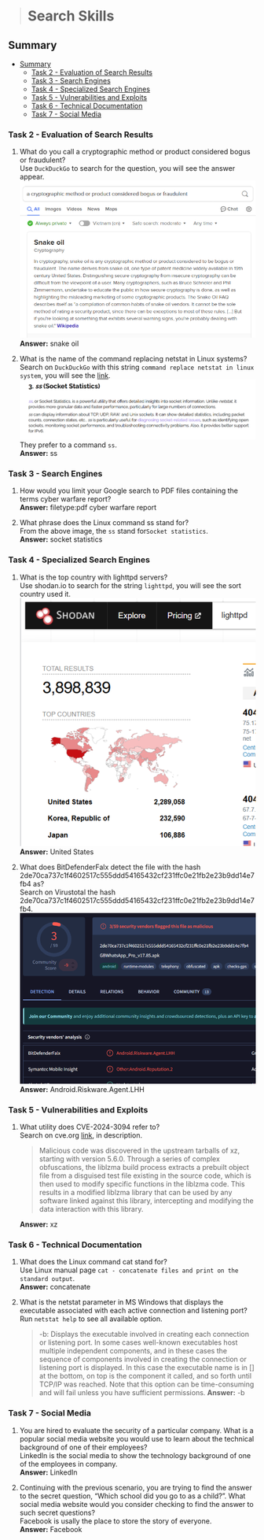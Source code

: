 > # Search Skills

## Summary
- [Summary](#summary)
  - [Task 2 - Evaluation of Search Results](#task-2---evaluation-of-search-results)
  - [Task 3 - Search Engines](#task-3---search-engines)
  - [Task 4 - Specialized Search Engines](#task-4---specialized-search-engines)
  - [Task 5 - Vulnerabilities and Exploits](#task-5---vulnerabilities-and-exploits)
  - [Task 6 - Technical Documentation](#task-6---technical-documentation)
  - [Task 7 - Social Media](#task-7---social-media)

### Task 2 - Evaluation of Search Results
1. What do you call a cryptographic method or product considered bogus or fraudulent?<br>
    Use `DuckDuckGo` to search for the question, you will see the answer appear.<br>
    ![](images/1.png)<br>
    **Answer:** snake oil

1. What is the name of the command replacing netstat in Linux systems?<br>
    Search on `DuckDuckGo` with this string `command replace netstat in linux system`, you will see the [link](https://www.baeldung.com/linux/netstat-alternatives).<br>
    ![](images/2.png)<br>
    They prefer to a command `ss`.<br>
    **Answer:** ss

### Task 3 - Search Engines
1. How would you limit your Google search to PDF files containing the terms cyber warfare report?<br>
    **Answer:** filetype:pdf cyber warfare report

1. What phrase does the Linux command ss stand for?<br>
    From the above image, the `ss` stand for`Socket statistics`.<br>
    **Answer:** socket statistics

### Task 4 - Specialized Search Engines
1. What is the top country with lighttpd servers?<br>
    Use shodan.io to search for the string `lighttpd`, you will see the sort country used it.<br>
    ![](images/3.png)<br>
    **Answer:** United States

1. What does BitDefenderFalx detect the file with the hash 2de70ca737c1f4602517c555ddd54165432cf231ffc0e21fb2e23b9dd14e7fb4 as?<br>
    Search on Virustotal the hash 2de70ca737c1f4602517c555ddd54165432cf231ffc0e21fb2e23b9dd14e7fb4.<br>
    ![](images/4.png)<br>
    **Answer:** Android.Riskware.Agent.LHH

### Task 5 - Vulnerabilities and Exploits
1. What utility does CVE-2024-3094 refer to?<br>
    Search on cve.org [link](https://www.cve.org/CVERecord?id=CVE-2024-3094), in description.<br>
    > Malicious code was discovered in the upstream tarballs of xz, starting with version 5.6.0. Through a series of complex obfuscations, the liblzma build process extracts a prebuilt object file from a disguised test file existing in the source code, which is then used to modify specific functions in the liblzma code. This results in a modified liblzma library that can be used by any software linked against this library, intercepting and modifying the data interaction with this library.

    **Answer:** xz

### Task 6 - Technical Documentation
1. What does the Linux command cat stand for?<br>
    Use Linux manual page `cat - concatenate files and print on the standard output`.<br>
    **Answer:** concatenate

1. What is the netstat parameter in MS Windows that displays the executable associated with each active connection and listening port?<br>
    Run `netstat help` to see all available option.<br>
    > -b: Displays the executable involved in creating each connection or listening port. In some cases well-known executables host multiple independent components, and in these cases the sequence of components involved in creating the connection or listening port is displayed. In this case the executable name is in [] at the bottom, on top is the component it called, and so forth until TCP/IP was reached. Note that this option can be time-consuming and will fail unless you have sufficient permissions.
    **Answer:** -b

### Task 7 - Social Media
1. You are hired to evaluate the security of a particular company. What is a popular social media website you would use to learn about the technical background of one of their employees?<br>
    LinkedIn is the social media to show the technology background of one of the employees in company.<br>
    **Answer:** LinkedIn

1. Continuing with the previous scenario, you are trying to find the answer to the secret question, “Which school did you go to as a child?”. What social media website would you consider checking to find the answer to such secret questions?<br>
    Facebook is usally the place to store the story of everyone.<br>
    **Answer:** Facebook
